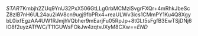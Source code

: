 $START$Kmbjh2ZUq9YnU32PxX506GtLLg0rbMCMziSvgrFXQr+4mRhkJbeScZ8zIB7nH6UL24au2iAV8cn9ugj9fbPRx4+reaULWv3ics1CMmPY1Ku4Q8XgybL0ixfEgzAA4UW1RJmjhVQbher9mEarjFu05RpJp+8tGLt5sFgfB3EwTSjDNj6lO8f2uyzATfWC/T11GUWsFOkJw4zqtvJXyM8CXw==$END$